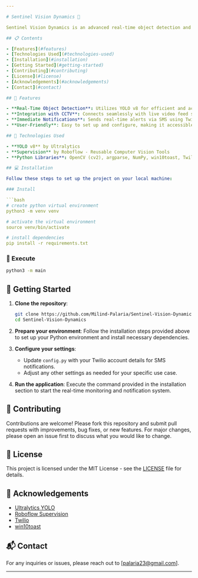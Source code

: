 ```yaml
---

# Sentinel Vision Dynamics 🚀

Sentinel Vision Dynamics is an advanced real-time object detection and notification system. Leveraging the power of YOLO v8 by Ultralytics, Supervision by Roboflow, and various Python libraries, this project integrates with live video feed sources like CCTV to detect harmful or dangerous objects. Upon detection, it immediately notifies the user or the provided authority through SMS and system notifications.

## 📋 Contents

- [Features](#features)
- [Technologies Used](#technologies-used)
- [Installation](#installation)
- [Getting Started](#getting-started)
- [Contributing](#contributing)
- [License](#license)
- [Acknowledgements](#acknowledgements)
- [Contact](#contact)

## 🌟 Features

- **Real-Time Object Detection**: Utilizes YOLO v8 for efficient and accurate object detection in live video feeds.
- **Integration with CCTV**: Connects seamlessly with live video feed sources for continuous monitoring.
- **Immediate Notifications**: Sends real-time alerts via SMS using Twilio and system notifications using win10toast.
- **User-Friendly**: Easy to set up and configure, making it accessible for various use cases.

## 💼 Technologies Used

- **YOLO v8** by Ultralytics
- **Supervision** by Roboflow - Reusable Computer Vision Tools
- **Python Libraries**: OpenCV (cv2), argparse, NumPy, win10toast, Twilio

## 💻 Installation

Follow these steps to set up the project on your local machine:

### Install

```bash
# create python virtual environment
python3 -m venv venv

# activate the virtual environment
source venv/bin/activate

# install dependencies
pip install -r requirements.txt
```

### 📸 Execute

```bash
python3 -m main
```

## 🚀 Getting Started

1. **Clone the repository**:
    ```bash
    git clone https://github.com/Milind-Palaria/Sentinel-Vision-Dynamics.git
    cd Sentinel-Vision-Dynamics
    ```

2. **Prepare your environment**: Follow the installation steps provided above to set up your Python environment and install necessary dependencies.

3. **Configure your settings**:
   - Update `config.py` with your Twilio account details for SMS notifications.
   - Adjust any other settings as needed for your specific use case.

4. **Run the application**: Execute the command provided in the installation section to start the real-time monitoring and notification system.

## 🤝 Contributing

Contributions are welcome! Please fork this repository and submit pull requests with improvements, bug fixes, or new features. For major changes, please open an issue first to discuss what you would like to change.

## 📄 License

This project is licensed under the MIT License - see the [LICENSE](LICENSE) file for details.

## 🙏 Acknowledgements

- [Ultralytics YOLO](https://github.com/ultralytics/yolov5)
- [Roboflow Supervision](https://roboflow.com)
- [Twilio](https://www.twilio.com)
- [win10toast](https://github.com/jithurjacob/Windows-10-Toast-Notifications)

## 📬 Contact

For any inquiries or issues, please reach out to [palaria23@gmail.com].

---
```


